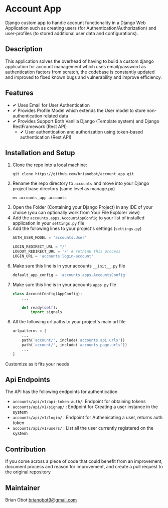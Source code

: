 # Account App 

Django custom app to handle account functionality in a Django Web Application such as creating users (for Authentication/Authorization) and user-profiles (to stored additional user data and configurations).

## Description 
This application solves the overhead of having to build a custom django application for account management which uses email/password as authentication factors from scratch, the codebase is constantly updated and improved to fixed known bugs and vulnerability and improve efficiency.

## Features
- ✔ Uses Email for User Authentication
- ✔ Provides Profile Model which extends the User model to store non-authentication related data
- ✔ Provides Support Both Vanilla Django (Template system) and Django RestFramework (Rest API)
    - ✔ User authentication and authorization using token-based authentication (Rest API)

## Installation and Setup
1. Clone the repo into a local machine:
    ```git
    git clone https://github.com/brianobot/account_app.git
    ``` 
2. Rename the repo directory to `accounts` and move into your Django project base directory (same level as manage.py)
    ```git
    mv accounts_app accounts
    ```
3. Open the Folder (Containing your Django Project) in any IDE of your choice (you can optionally work from Your File Explorer view)
4. Add the `accounts.apps.AccountAppConfig` to your list of installed application in your `settings.py` file 
5. Add the following lines to your project's settings (`settings.py`)
    ```python
    AUTH_USER_MODEL = 'accounts.User' 

    LOGIN_REDIRECT_URL = "/"
    LOGOUT_REDIRECT_URL = '/' # rethink this process 
    LOGIN_URL = 'accounts:login-account'
    ```
6. Make sure this line is in your accounts `__init__.py` file 
    ```python
    default_app_config = 'accounts.apps.AccountsConfig'
    ```
7. Make sure this line is in your accounts `apps.py` file
    ```python
    class AccountConfig(AppConfig):
        ...

        def ready(self):
            import signals
    ```
8. All the following url paths to your project's main url file
    ```python
    urlpatterns = [
        ...
        path('account/', include('accounts.api.urls'))
        path('account/', include('accounts.page.urls'))
        ...
    ]
    ```
    
Customize as it fits your needs

## Api Endpoints
The API has the following endpoints for authentication
   - `accounts/api/v1/api-token-auth/`:  Endpoint for obtaining tokens
   - `accounts/api/v1/signup/` : Endpoint for Creating a user instance in the system
   - `accounts/api/v1/login/`  : Endpoint for Authenicating a user, returns auth token
   - `accounts/api/v1/users/`  : List all the user currently registered on the system


## Contribution
If you come across a piece of code that could benefit from an improvement, document process and reason for improvement,
and create a pull request to the original repository


## Maintainer
Brian Obot <brianobot9@gmail.com>